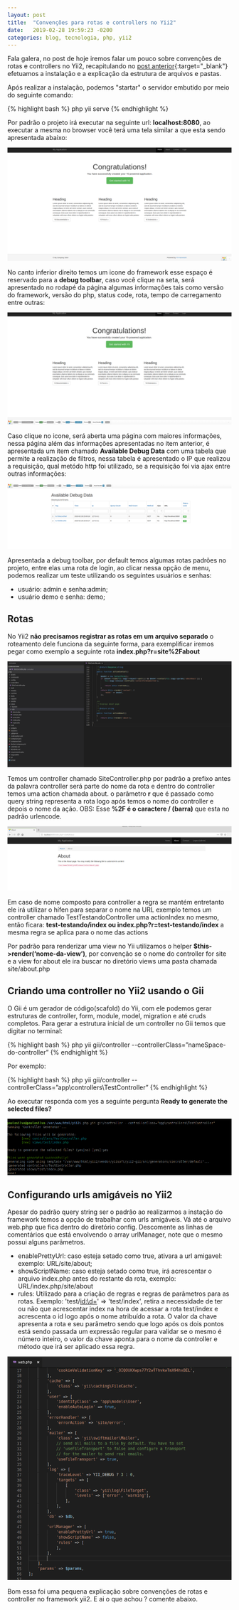 ```yaml
---
layout: post
title:  "Convenções para rotas e controllers no Yii2"
date:   2019-02-28 19:59:23 -0200
categories: blog, tecnologia, php, yii2
---
```



Fala galera, no post de hoje iremos falar um pouco sobre convenções de rotas e controllers no Yii2, recapitulando no [post anterior](http://paulodutrainfo.com.br/um-pouco-sobre-yii2-framework){:target="_blank"} efetuamos a instalação e a explicação da estrutura de arquivos e pastas. 

Após realizar a instalação, podemos "startar" o servidor embutido por meio do seguinte comando: 

{% highlight bash %}
   php yii serve
{% endhighlight %}

Por padrão o projeto irá executar na seguinte url: **localhost:8080**, ao executar a mesma no browser você terá uma tela similar a que esta sendo apresentada abaixo:

![yii2](/assets/img/posts/convencoes-para-rotas-e-controllers-no-yii2/1-yii2.png)

No canto inferior direito temos um icone do framework esse espaço é reservado para a **debug toolbar**, caso você clique na seta, será apresentado no rodapé da página algumas informações tais como versão do framework, versão do php, status code, rota, tempo de carregamento entre outras: 

![debug-toolbar-rodape](/assets/img/posts/convencoes-para-rotas-e-controllers-no-yii2/2-debug-toolbar-rodape.png)

Caso clique no icone, será aberta uma página com maiores informações, nessa página além das informações apresentadas no item anterior, é apresentada um item chamado **Available Debug Data** com uma tabela que permite a realização de filtros, nessa tabela é apresentado o IP que realizou a requisição, qual metódo http foi utilizado, se a requisição foi via ajax entre outras informações:

![debug-toolbar-page](/assets/img/posts/convencoes-para-rotas-e-controllers-no-yii2/3-debug-toolbar-page.png)

Apresentada a debug toolbar, por default temos algumas rotas padrões no projeto, entre elas uma rota de login, ao clicar nessa opção de menu, podemos realizar um teste utilizando os seguintes usuários e senhas: 

- usuário: admin e senha:admin;
- usuário demo e senha: demo;

## Rotas 

No Yii2 **não precisamos registrar as rotas em um arquivo separado** o roteamento dele funciona da seguinte forma, para exemplificar iremos pegar como exemplo a seguinte rota **index.php?r=site%2Fabout**


![site-controller-about](/assets/img/posts/convencoes-para-rotas-e-controllers-no-yii2/4-site-controller-about.png)

Temos um controller chamado SiteController.php por padrão a prefixo antes da palavra controller será parte do nome da rota e dentro do controller temos uma action chamada about. o parâmetro **r** que é passado como query string representa a rota logo após temos o nome do controller e depois o nome da ação. OBS: Esse **%2F é o caractere / (barra)** que esta no padrão urlencode. 


![rota-about](/assets/img/posts/convencoes-para-rotas-e-controllers-no-yii2/5-rota-about.png)

Em caso de nome composto para controller a regra se mantém entretanto ele irá utilizar o hífen para separar o nome na URL exemplo temos um controller chamado TestTestandoController uma actionIndex no mesmo, então ficara:
**test-testando/index ou index.php?r=test-testando/index** a mesma regra se aplica para o nome das actions

Por padrão para renderizar uma view no Yii utilizamos o helper **$this->render(‘nome-da-view’)**, por convenção se o nome do controller for site e a view for about ele ira buscar no diretório views uma pasta chamada site/about.php

## Criando uma controller no Yii2 usando o Gii

O Gii é um gerador de código(scafold) do Yii, com ele podemos gerar estruturas de controller, form, module, model, migration e até cruds completos. 
Para gerar a estrutura inicial de um controller no Gii temos que digitar no terminal:

{% highlight bash %}
 php yii gii/controller --controllerClass=”nameSpace-do-controller” 
{% endhighlight %}

Por exemplo: 

{% highlight bash %}
    php yii gii/controller --controllerClass=”app\controllers\TestController”
{% endhighlight %}

Ao executar responda com yes a seguinte pergunta **Ready to generate the selected files?**

![guii-criando-controller](/assets/img/posts/convencoes-para-rotas-e-controllers-no-yii2/6-guii-criando-controller.png)

## Configurando urls amigáveis no Yii2

Apesar do padrão query string ser o padrão ao realizarmos a instação do framework temos a opção de trabalhar com urls amigáveis. Vá até o arquivo web.php que fica dentro do diretório config. Descomente as linhas de comentários que está envolvendo o array urlManager, note que o mesmo possui alguns parâmetros. 

- enablePrettyUrl: caso esteja setado como true, ativara a url amigavel: exemplo: URL/site/about;
- showScriptName: caso esteja setado como true, irá acrescentar o arquivo index.php antes do restante da rota, exemplo: URL/index.php/site/about
- rules: Utilizado para a criação de regras e regras de parâmetros para as rotas. Exemplo: 'test/<id:\d+>'  =>   'test/index', retira a necessidade de ter ou não que acrescentar index na hora de acessar a rota test/index e acrescenta o id logo após o nome atribuído a rota. O valor da chave apresenta a rota e seu parâmetro sendo que logo após os dois pontos está sendo passada um expressão regular para validar se o mesmo é número inteiro, o valor da chave aponta para o nome da controller e método que irá ser aplicado essa regra.

![7-web-config-url-pretty.png](/assets/img/posts/convencoes-para-rotas-e-controllers-no-yii2/7-web-config-url-pretty.png)

Bom essa foi uma pequena explicação sobre convenções de rotas e controller no framework yii2. E ai o que achou ? comente abaixo. 
